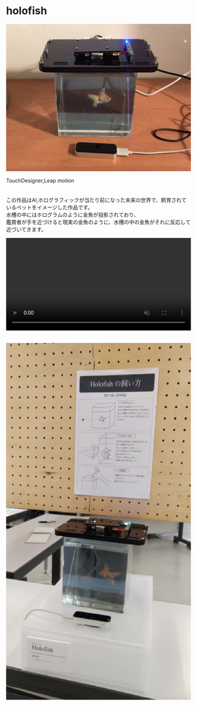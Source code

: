 # holofish

![holofish画像"](../pics/holofish_main.png)

TouchDesigner,Leap motion
<br>
<br>
<br>
この作品はAI,ホログラフィックが当たり前になった未来の世界で、飼育されているペットをイメージした作品です。<br>
水槽の中にはホログラムのように金魚が投影されており、<br>
鑑賞者が手を近づけると現実の金魚のように、水槽の中の金魚がそれに反応して近づいてきます。


<video controls playsinline autoplay loop muted="true" src="../pics/holofish.mp4" type="video/webm" width="100%">
 Sorry, your browser doesn't support embedded videos.
</video>
<br>
<br>

![holofish画像"](../pics/holofish_2.png)